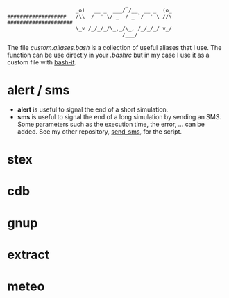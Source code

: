                                           _
                          _o)   __ _  ___/ /__  __ _  (o_
    ###################   /\\  /  ' \/ _  / _ `/  ' \ //\   #####################
                          \_v /_/_/_/\_,_/\_, /_/_/_/ v_/
                                         /___/

The file *custom.aliases.bash* is a collection of useful aliases that I use.
The function can be use directly in your *.bashrc* but in my case I use it as 
a custom file with [bash-it](https://github.com/Bash-it/bash-it).

alert / sms
===========

* **alert** is useful to signal the end of a short simulation.
* **sms** is useful to signal the end of a long simulation by sending an SMS.
  Some parameters such as the execution time, the error, ... can be added.
  See my other repository, [send_sms](https://github.com/mmassaro/send_sms),
  for the script.

stex
====

cdb
===

gnup
====

extract
=======

meteo
=====
